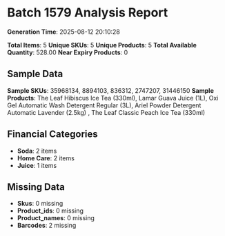 # Batch 1579 Analysis Report

**Generation Time**: 2025-08-12 20:10:28

**Total Items**: 5
**Unique SKUs**: 5
**Unique Products**: 5
**Total Available Quantity**: 528.00
**Near Expiry Products**: 0

## Sample Data
**Sample SKUs**: 35968134, 8894103, 836312, 2747207, 31446150
**Sample Products**: The Leaf Hibiscus Ice Tea (330ml), Lamar Guava Juice (1L), Oxi Gel Automatic Wash Detergent Regular (3L), Ariel Powder Detergent Automatic Lavender (2.5kg) , The Leaf Classic Peach Ice Tea (330ml)

## Financial Categories
- **Soda**: 2 items
- **Home Care**: 2 items
- **Juice**: 1 items

## Missing Data
- **Skus**: 0 missing
- **Product_ids**: 0 missing
- **Product_names**: 0 missing
- **Barcodes**: 2 missing
